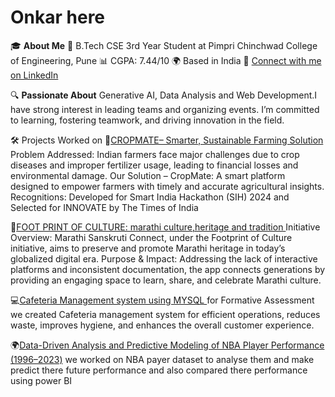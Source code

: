 # Onkar here 

🎓 **About Me**
🏫 B.Tech CSE 3rd Year Student at Pimpri Chinchwad College of Engineering, Pune
📊 CGPA: 7.44/10
🌍 Based in India
💼 [Connect with me on LinkedIn](https://www.linkedin.com/in/onkar-chand-00a153294/)

🔍 **Passionate About**
Generative AI, Data Analysis and Web Development.I have strong interest in leading teams and organizing events. I’m committed to learning, fostering teamwork, and driving innovation in the field. 

🛠️ Projects Worked on 
🌾[CROPMATE– Smarter, Sustainable Farming Solution](https://drive.google.com/file/d/11nZBpRyu9tLKvt1_v7XSbJyW-ih9-IRC/view)
Problem Addressed:
 Indian farmers face major challenges due to crop diseases and improper fertilizer usage, leading to financial losses and environmental damage.
Our Solution – CropMate:
 A smart platform designed to empower farmers with timely and accurate agricultural insights.
Recognitions:
Developed for Smart India Hackathon (SIH) 2024 and Selected for INNOVATE by The Times of India

🏫[FOOT PRINT OF CULTURE: marathi culture,heritage and tradition ](https://drive.google.com/file/d/1Hlb-VBKYit3lFh__Y3wyCvk98-VWLApf/view)
Initiative Overview: 
Marathi Sanskruti Connect, under the Footprint of Culture initiative, aims to preserve and promote Marathi heritage in today’s globalized digital era.
Purpose & Impact: 
Addressing the lack of interactive platforms and inconsistent documentation, the app connects generations by providing an engaging space to learn, share, and celebrate Marathi culture. 

💻[Cafeteria Management system using MYSQL ](https://drive.google.com/file/d/1CwXnQ6RzdokvdjBcqwPXQfZUl-06UT5j/view) 
for Formative Assessment we created Cafeteria management system for  efficient operations, reduces waste, improves hygiene, and enhances the overall customer experience. 

🌍[Data-Driven Analysis and Predictive Modeling of NBA Player Performance (1996–2023)](https://drive.google.com/file/d/1YH96HgeEjOpY7wYaC5tTVOm_DcGi_Oj8/view) 
we worked on NBA payer dataset to analyse them and make predict there future performance and also compared there performance using power BI



